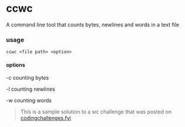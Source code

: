 # ccwc
A command line tool that counts bytes, newlines and words in a text file

### usage
```
ccwc <file path> <option>
```

#### options
-c counting bytes

-l counting newlines

-w counting words



> This is a sample solution to a wc challenge that was posted on 
[codingchallenges.fyi](https://codingchallenges.fyi/challenges/challenge-wc/) 
